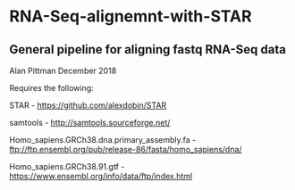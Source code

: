 # RNA-Seq-alignemnt-with-STAR
## General pipeline for aligning fastq RNA-Seq data

Alan Pittman December 2018

Requires the following:

STAR - https://github.com/alexdobin/STAR

samtools - http://samtools.sourceforge.net/

Homo_sapiens.GRCh38.dna.primary_assembly.fa - ftp://ftp.ensembl.org/pub/release-86/fasta/homo_sapiens/dna/

Homo_sapiens.GRCh38.91.gtf - https://www.ensembl.org/info/data/ftp/index.html
